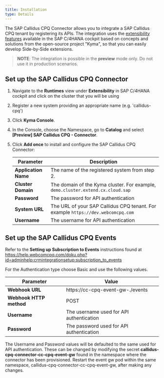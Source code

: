 ```yaml
---
title: Installation
type: Details
---
```


The SAP Callidus CPQ Connector allows you to integrate a SAP Callidus CPQ tenant by registering its APIs. The integration uses the [extensibility features](https://help.sap.com/viewer/0815bc232f5140bba54a58ab15c82e99/Current/en-US/9ed15aa6eac34b948693955da0c90174.html) available in the SAP C/4HANA cockpit based on concepts and solutions from the open-source project "Kyma", so that you can easily develop Side-by-Side extensions.

> **NOTE**: The integration is possible in the **preview** mode only. Do not use it in production scenarios.

## Set up the SAP Callidus CPQ Connector

1. Navigate to the **Runtimes** view under **Extensibility** in SAP C/4HANA cockpit and click on the cluster that you will be using
2. Register a new system providing an appropriate name (e.g. 'callidus-cpq')
3. Click **Kyma Console**.
4. In the Console, choose the Namespace, go to **Catalog** and select **[Preview] SAP Callidus CPQ - Connector**.
5. Click **Add once** to install and configure the SAP Callidus CPQ Connector:

   | Parameter            | Description                                                                      |
   | -------------------- | -------------------------------------------------------------------------------- |
   | **Application Name** | The name of the registered system from step 2.                                   |
   | **Cluster Domain**   | The domain of the Kyma cluster. For example, `demo.cluster.extend.cx.cloud.sap`  |
   | **Password**         | The password for API authentication                                              |
   | **System URL**       | The URL of your SAP Callidus CPQ tenant. For example `https://dev.webcomcpq.com` |
   | **Username**         | The username for API authentication                                              |

## Set up the SAP Callidus CPQ Events

Refer to the **Setting up Subscription to Events** instructions found at
https://help.webcomcpq.com/doku.php?id=adminhelp:crmintegrationsetup:subscription_to_events

For the Authentication type choose Basic and use the following values.

| Parameter               | Value                                                       |
| ----------------------- | ----------------------------------------------------------- |
| **Webhook URL**         | https://cc-cpq-event-gw-<namespace>.<cluster domain>/events |
| **Webhook HTTP method** | POST                                                        |
| **Username**            | The username used for API authentication                    |
| **Password**            | The password used for API authentication                    |

The Username and Password values will be defaulted to the same used for API authentication. These can be changed by modifying the secret **callidus-cpq-connector-cc-cpq-event-gw** found in the namespace where the connector has been provisioned. Restart the event gw pod within the same namespace, callidus-cpq-connector-cc-cpq-event-gw, after making any changes.
